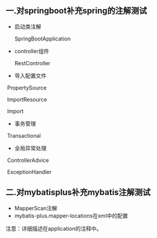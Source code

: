 ## 一.对springboot补充spring的注解测试

+ 启动类注解

  SpringBootApplication

+ controller组件 

  RestController

+ 导入配置文件

​		PropertySource

​		ImportResource

​		Import

+ 事务管理

​		Transactional

+ 全局异常处理

​		ControllerAdvice

​		ExceptionHandler

## 二.对mybatisplus补充mybatis注解测试

+ MapperScan注解
+ mybatis-plus.mapper-locations在xml中的配置

注意：详细描述在application的注释中。